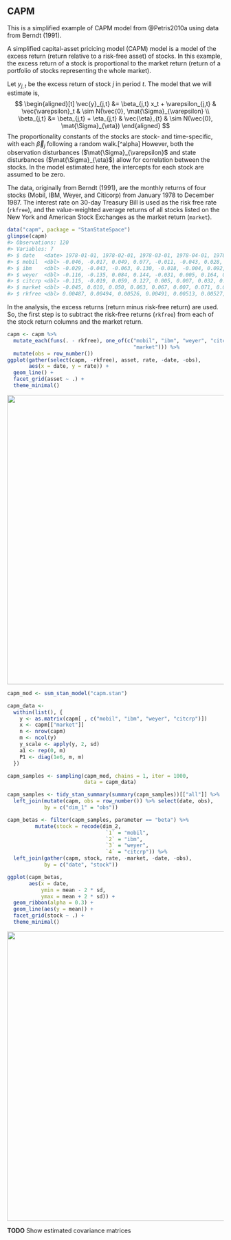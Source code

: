 
## CAPM

This is a simplified example of CAPM model from @Petris2010a using data from Berndt (1991).

A simplified capital-asset pricicing model (CAPM) model is a model of the excess
return (return relative to a risk-free asset) of stocks. In this example,
the excess return of a stock is proportional to the market return (return of a portfolio of stocks representing the whole market).


Let $y_{j,t}$ be the excess return of stock $j$ in period $t$.
The model that we will estimate is,
$$
\begin{aligned}[t]
\vec{y}_{j,t} &= \beta_{j,t} x_t + \varepsilon_{j,t} & \vec{\varepsilon}_t & \sim N(\vec{0}, \mat{\Sigma}_{\varepsilon} \\
\beta_{j,t} &= \beta_{j,t} + \eta_{j,t} & \vec{\eta}_{t} & \sim N(\vec{0}, \mat{\Sigma}_{\eta})
\end{aligned}
$$
The proportionality constants of the stocks are stock- and time-specific, with
each $\vec{\beta}_j$ following a random walk.[^alpha]
However, both the observation disturbances ($\mat{\Sigma}_{\varepsilon}$ and state disturbances ($\mat{\Sigma}_{\eta}$) allow for correlation between the stocks.
In the model estimated here, the intercepts for each stock are assumed to be zero.

The data, originally from Berndt (1991), are the monthly returns of four stocks
(Mobil, IBM, Weyer, and Citicorp) from January 1978 to December 1987.
The interest rate on 30-day Treasury Bill is used as the risk free rate (`rkfree`), and the value-weighted average returns of all stocks listed on the New York and American Stock Exchanges as the market return (`market`).

```r
data("capm", package = "StanStateSpace")
glimpse(capm)
#> Observations: 120
#> Variables: 7
#> $ date   <date> 1978-01-01, 1978-02-01, 1978-03-01, 1978-04-01, 1978-0...
#> $ mobil  <dbl> -0.046, -0.017, 0.049, 0.077, -0.011, -0.043, 0.028, 0....
#> $ ibm    <dbl> -0.029, -0.043, -0.063, 0.130, -0.018, -0.004, 0.092, 0...
#> $ weyer  <dbl> -0.116, -0.135, 0.084, 0.144, -0.031, 0.005, 0.164, 0.0...
#> $ citcrp <dbl> -0.115, -0.019, 0.059, 0.127, 0.005, 0.007, 0.032, 0.08...
#> $ market <dbl> -0.045, 0.010, 0.050, 0.063, 0.067, 0.007, 0.071, 0.079...
#> $ rkfree <dbl> 0.00487, 0.00494, 0.00526, 0.00491, 0.00513, 0.00527, 0...
```
In the analysis, the excess returns (return minus risk-free return) are used.
So, the first step is to subtract the risk-free returns (`rkfree`) from each of the stock return columns and the market return.

```r
capm <- capm %>%
  mutate_each(funs(. - rkfree), one_of(c("mobil", "ibm", "weyer", "citcrp",
                                         "market"))) %>%
  mutate(obs = row_number())
ggplot(gather(select(capm, -rkfree), asset, rate, -date, -obs),
       aes(x = date, y = rate)) +
  geom_line() +
  facet_grid(asset ~ .) +
  theme_minimal()
```

<img src="example-capm_files/figure-html/capm-data-clean-1.png" width="672" />



```r
capm_mod <- ssm_stan_model("capm.stan")

capm_data <-
  within(list(), {
    y <- as.matrix(capm[ , c("mobil", "ibm", "weyer", "citcrp")])
    x <- capm[["market"]]
    n <- nrow(capm)
    m <- ncol(y)
    y_scale <- apply(y, 2, sd)
    a1 <- rep(0, m)
    P1 <- diag(1e6, m, m)
  })

capm_samples <- sampling(capm_mod, chains = 1, iter = 1000,
                         data = capm_data)
```


```r
capm_samples <- tidy_stan_summary(summary(capm_samples))[["all"]] %>%
  left_join(mutate(capm, obs = row_number()) %>% select(date, obs),
            by = c("dim_1" = "obs"))

capm_betas <- filter(capm_samples, parameter == "beta") %>%
         mutate(stock = recode(dim_2,
                                `1` = "mobil",
                                `2` = "ibm",
                                `3` = "weyer",
                                `4` = "citcrp")) %>%
  left_join(gather(capm, stock, rate, -market, -date, -obs),
            by = c("date", "stock"))

ggplot(capm_betas,
       aes(x = date,
           ymin = mean - 2 * sd,
           ymax = mean + 2 * sd)) +
  geom_ribbon(alpha = 0.3) +
  geom_line(aes(y = mean)) +
  facet_grid(stock ~ .) +
  theme_minimal()
```

<img src="example-capm_files/figure-html/capm-state-plot-1.png" width="672" />

**TODO** Show estimated covariance matrices
